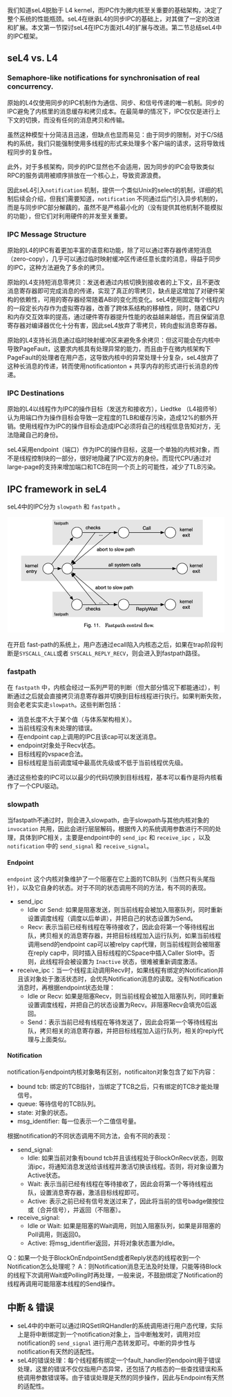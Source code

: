 我们知道seL4脱胎于 L4 kernel，而IPC作为微内核至关重要的基础架构，决定了整个系统的性能瓶颈。seL4在继承L4的同步IPC的基础上，对其做了一定的改进和扩展。本文第一节探讨seL4在IPC方面对L4的扩展与改进。第二节总结seL4中的IPC框架。

## seL4 vs. L4

### Semaphore-like notifications for synchronisation of real concurrency.

原始的L4仅使用同步的IPC机制作为通信、同步、和信号传递的唯一机制。同步的IPC避免了内核里的消息缓存和拷贝成本。在最简单的情况下，IPC仅仅是进行上下文的切换，而没有任何的消息拷贝和传输。

虽然这种模型十分简洁且迅速，但缺点也显而易见：由于同步的限制，对于C/S结构的系统，我们只能强制使用多线程的形式来处理多个客户端的请求，这将导致线程同步的复杂性。

此外，对于多核架构，同步的IPC显然也不会适用，因为同步的IPC会导致类似RPC的服务调用被顺序排放在一个核心上，导致资源浪费。

因此seL4引入`notification` 机制，提供一个类似Unix的select的机制，详细的机制后续会介绍，但我们需要知道，`notification` 不同通过后门引入异步机制的，而是与同步IPC部分解藕的，虽然不是严格最小化的（没有提供其他机制不能模拟的功能），但它们对利用硬件的并发至关重要。

### IPC Message Structure

原始的L4的IPC有着更加丰富的语意和功能，除了可以通过寄存器传递短消息（zero-copy），几乎可以通过临时映射缓冲区传递任意长度的消息，得益于同步的IPC，这种方法避免了多余的拷贝。

原始的L4支持短消息零拷贝：发送者通过内核切换到接收者的上下文，且不更改消息寄存器即可完成消息的传递，实现了真正的零拷贝，缺点是这增加了对硬件架构的依赖性，可用的寄存器经常随着ABI的变化而变化。seL4使用固定每个线程内的一段定长内存作为虚拟寄存器，改善了跨体系结构的移植性，同时，随着CPU和内存交互效率的提高，通过硬件寄存器提升性能的收益越来越低，而且保留消息寄存器对编译器优化十分有害，因此seL4放弃了零拷贝，转向虚拟消息寄存器。

原始的L4支持长消息通过临时映射缓冲区来避免多余拷贝：但这可能会在内核中导致PageFault，这要求内核具有处理异常的能力，而且由于在微内核架构下PageFault的处理者在用户态，这导致内核中的异常处理十分复杂，seL4放弃了这种长消息的传递，转而使用notificationton + 共享内存的形式进行长消息的传递。

### IPC Destinations

原始的L4以线程作为IPC的操作目标（发送方和接收方），Liedtke （L4祖师爷）认为用端口作为操作目标会导致一定程度的TLB和缓存污染，造成12%的额外开销。使用线程作为IPC的操作目标会造成IPC必须将自己的线程信息告知对方，无法隐藏自己的身份。

seL4采用endpoint（端口）作为IPC的操作目标，这是一个单独的内核对象，而不是线程控制块的一部分，很好地隐藏了IPC双方的身份。而现代CPU通过对large-page的支持来增加端口和TCB在同一个页上的可能性，减少了TLB污染。

## IPC framework in seL4

seL4中的IPC分为 `slowpath` 和 `fastpath` 。

![](../../image/fast&slow_path.png)

在开启 fast-path的系统上，用户态通过ecall陷入内核态之后，如果在trap阶段判断是`SYSCALL_CALL`或者 `SYSCALL_REPLY_RECV`，则会进入到fastpath路径。

### fastpath
在 `fastpath` 中，内核会经过一系列严苛的判断（但大部分情况下都能通过），判断通过之后就会直接拷贝消息寄存器并切换到目标线程进行执行。如果判断失败，则会老老实实走`slowpath`。这些判断包括：
- 消息长度不大于某个值（与体系架构相关）。
- 当前线程没有未处理的错误。
- 在endpoint cap上调用的IPC且该cap可以发送消息。
- endpoint对象处于Recv状态。
- 目标线程的vspace合法。
- 目标线程是当前调度域中最高优先级或不低于当前线程优先级。

通过这些检查的IPC可以以最少的代码切换到目标线程，基本可以看作是将内核看作了一个CPU驱动。
### slowpath

当fastpath不通过时，则会进入slowpath，由于slowpath与其他内核对象的 `invocation` 共用，因此会进行层层解码，根据传入的系统调用参数进行不同的处理，具体到IPC相关，主要是endpoint中的 `send_ipc` 和 `receive_ipc` ，以及 `notification` 中的 `send_signal` 和 `receive_signal`。

#### Endpoint

`endpoint` 这个内核对象维护了一个阻塞在它上面的TCB队列（当然只有头尾指针），以及它自身的状态。对于不同的状态调用不同的方法，有不同的表现。
- send_ipc
	- Idle or Send: 如果是阻塞发送，则当前线程会被加入阻塞队列，同时重新设置调度线程（调度以后单讲），并把自己的状态设置为Send。
	- Recv: 表示当前已经有线程在等待接收了，因此会将第一个等待线程出队，拷贝相关的消息寄存器，并把目标线程加入运行队列，如果当前线程调用send的endpoint cap可以被relpy cap代理，则当前线程则会被阻塞在reply cap中，同时插入目标线程的CSpace中插入Caller Slot中。否则，此线程将会被设置为 `Inactive` 状态，很难被重新调度激活。
- receive_ipc：当一个线程主动调用Recv时，如果线程有绑定的Notification并且该对象处于激活状态时，会优先Notification消息的读取。没有Notification消息时，再根据endpoint状态处理：
	- Idle or Recv: 如果是阻塞Recv，则当前线程会被加入阻塞队列，同时重新设置调度线程，并把自己的状态设置为Recv。非阻塞Recv会填充0后返回。
	- Send：表示当前已经有线程在等待发送了，因此会将第一个等待线程出队，拷贝相关的消息寄存器，并把目标线程加入运行队列，相关的reply代理与上面类似。

#### Notification

notification与endpoint内核对象略有区别，notificaiton对象包含了如下内容：
- bound tcb: 绑定的TCB指针，当绑定了TCB之后，只有绑定的TCB才能处理信号。
- queue: 等待信号的TCB队列。
- state: 对象的状态。
- msg_identifier: 每一位表示一个二值信号量。

根据notification的不同状态调用不同方法，会有不同的表现：
- send_signal: 
	- Idle: 如果当前对象有bound tcb并且该线程处于BlockOnRecv状态，则取消ipc，将通知消息发送给该线程并激活切换该线程。否则，将对象设置为Active状态。
	- Wait: 表示当前已经有线程在等待接收了，因此会将第一个等待线程出队，设置消息寄存器，激活目标线程即可。
	- Active: 表示之前已经有信号发送过来了，因此将当前的信号badge做按位或（合并信号），并返回（不阻塞）。
- receive_signal: 
	- Idle or Wait: 如果是阻塞的Wait调用，则加入阻塞队列，如果是非阻塞的Poll调用，则返回0。
	- Active: 将msg_identifier返回，并将对象状态置为Idle。

Q：如果一个处于BlockOnEndpointSend或者Reply状态的线程收到一个Notification怎么处理呢？
A：则Notification消息无法及时处理，只能等待Block的线程下次调用Wait或Polling时再处理，一般来说，不鼓励绑定了Notification的线程再调用可能阻塞本线程的Send操作。

## 中断 & 错误

- seL4中的中断可以通过IRQSetIRQHandler的系统调用进行用户态代理，实际上是将中断绑定到一个notification对象上，当中断触发时，调用对应notification的 `send_signal` 进行用户态转发即可。中断的异步性与notification有天然的适配性。
- seL4的错误处理：每个线程都有绑定一个fault_handler的endpoint用于错误处理，这里的错误不仅仅指用户态异常，还包括了内核态的一些查找错误和系统调用参数错误等。由于错误处理是天然的同步操作，因此与Endpoint有天然的适配性。